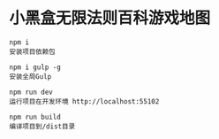 # 小黑盒无限法则百科游戏地图

```
npm i
安装项目依赖包

npm i gulp -g
安装全局Gulp

npm run dev
运行项目在开发环境 http://localhost:55102

npm run build
编译项目到/dist目录
```

